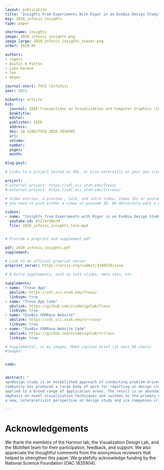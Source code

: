 ```yaml
---
layout: publication
title: "Insights From Experiments With Rigor in an EvoBio Design Study"
key: 2020_infovis_insights
type: paper

shortname: insights
image: 2020_infovis_insights.png
image_large: 2020_infovis_insights_teaser.png
order: 2020-05

authors:
- rogers
- Austin H Patton
- Luke Harmon
- lex
- meyer

journal-short: TVCG (InfoVis)
year: 2021

bibentry: article
bib:
  journal: IEEE Transactions on Visualization and Computer Graphics (InfoVis)
  booktitle:
  editor:
  publisher: IEEE
  address:
  doi: 10.1109/TVCG.2020.3030405
  url: 
  volume:
  number:
  pages:
  month:

blog-post: 

# Links to a project hosted on VDL, or else externally on your own site

project:
#-external-project: https://vdl.sci.utah.edu/Trevo/
#-external-project: https://vdl.sci.utah.edu/trrrace/

# Video entries, a preview , talk, and intro video. Vimeo IDs or youtube IDs are supported
# you need to pick either a vimeo or youtube ID. We definitely want a downloadable video too.

videos:
- name: "Insights from Experiments with Rigor in an EvoBio Design Study"
  youtube-id: 0lIJarVNxcM
  file: 2020_infovis_insights_talk.mp4


# Provide a preprint and supplement pdf

pdf: 2020_infovis_insights.pdf
supplement: 

# Link to an official preprint server
preprint_server: https://arxiv.org/submit/3340528/view 

# # Extra supplements, such as talk slides, data sets, etc.

supplements:
- name: "Trevo App"
  abslink: https://vdl.sci.utah.edu/Trevo/
  linksym: true
- name: "Trevo App Code"
  abslink: https://github.com/visdesignlab/Trevo
  linksym: true
- name: "EvoBio tRRRace Website"
  abslink: https://vdl.sci.utah.edu/trrrace/
  linksym: true
- name: "EvoBio tRRRace Website Code"
  abslink: https://github.com/visdesignlab/trrrace
  linksym: true

# Supplemental, cc-by images. Make caption brief (at most 60 chars)
#images:


code: 


abstract: "
<p>Design study is an established approach of conducting problem-driven visualization research. The academic visualization
community has produced a large body of work for reporting on design studies, informed by a handful of theoretical frameworks, and
applied to a broad range of application areas. The result is an abundance of reported insights into visualization design, with an
emphasis on novel visualization techniques and systems as the primary contribution of these studies. In recent work we proposed
a new, interpretivist perspective on design study and six companion criteria for rigor that highlight the opportunities for researchers to contribute knowledge that extends beyond visualization idioms and software. In this work we conducted a year-long collaboration with evolutionary biologists to develop an interactive tool for visual exploration of multivariate datasets and phylogenetic trees. During this design study we experimented with methods to support three of the rigor criteria: ABUNDANT, REFLEXIVE, and TRANSPARENT. As a result we contribute two novel visualization techniques for the analysis of multivariate phylogenetic datasets, three methodological recommendations for conducting design studies drawn from reflections over our process of experimentation, and two writing devices for reporting interpretivist design study. We offer this work as an example for implementing the rigor criteria to produce a diverse range of knowledge contributions.</p>"

---
```


# Acknowledgements

We thank the members of the Harmon lab, the Visualization Design Lab, and the MultiNet team for their participation, feedback, and support. We also appreciate the thoughtful comments from the anonymous reviewers that helped to strengthen this paper. We gratefully acknowledge funding by the National Science Foundation (OAC 1835904).
